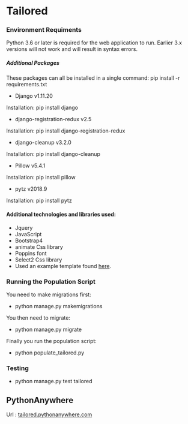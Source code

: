# Tailored
### Environment Requiments

Python 3.6 or later is required for the web application to run. Earlier 3.x versions will not work and will result in syntax errors.

##### Additional Packages

These packages can all be installed in a single command: pip install -r requirements.txt

- Django v1.11.20

Installation: pip install django

- django-registration-redux v2.5

Installation: pip install django-registration-redux

- django-cleanup v3.2.0

Installation: pip install django-cleanup

- Pillow v5.4.1

Installation: pip install pillow

- pytz v2018.9

Installation: pip install pytz

#### Additional technologies and libraries used:

- Jquery
- JavaScript
- Bootstrap4
- animate Css library
- Poppins font
- Select2 Css library
- Used an example template found [here](https://colorlib.com/preview/theme/karl/index.html).

### Running the Population Script

You need to make migrations first:
- python manage.py makemigrations

You then need to migrate:
- python manage.py migrate

Finally you run the population script:
- python populate_tailored.py



### Testing
-	python manage.py test tailored

## PythonAnywhere
Url :  [tailored.pythonanywhere.com](https://tailored.pythonanywhere.com)
